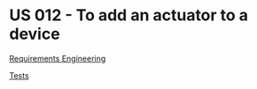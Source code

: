 # US 012 - To add an actuator to a device

[Requirements Engineering](01.requirements-engineering/us12requirements.md)

[Tests](02.tests/us12tests.md)